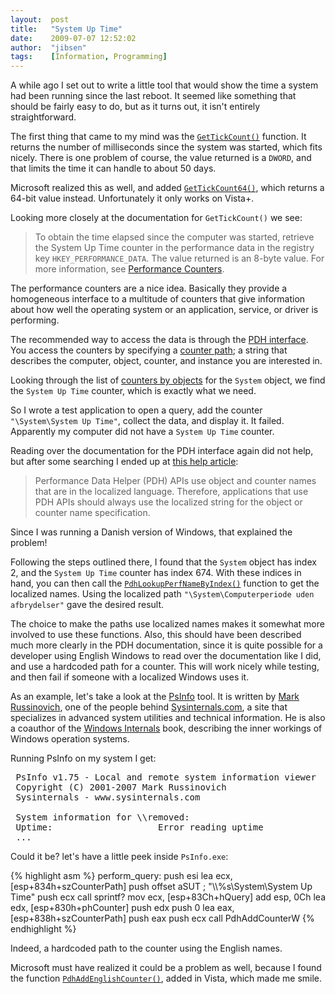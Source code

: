 ```yaml
---
layout:  post
title:   "System Up Time"
date:    2009-07-07 12:52:02
author:  "jibsen"
tags:    [Information, Programming]
---
```

A while ago I set out to write a little tool that would show the time a system
had been running since the last reboot. It seemed like something that should be
fairly easy to do, but as it turns out, it isn't entirely straightforward.

The first thing that came to my mind was the [`GetTickCount()`][GetTickCount]
function. It returns the number of milliseconds since the system was started,
which fits nicely. There is one problem of course, the value returned is a
`DWORD`, and that limits the time it can handle to about 50 days.

Microsoft realized this as well, and added [`GetTickCount64()`][GetTickCount64],
which returns a 64-bit value instead. Unfortunately it only works on Vista+.

Looking more closely at the documentation for `GetTickCount()` we see:

> To obtain the time elapsed since the computer was started, retrieve the
> System Up Time counter in the performance data in the registry key
> `HKEY_PERFORMANCE_DATA`. The value returned is an 8-byte value. For more
> information, see [Performance Counters][perfcount].

The performance counters are a nice idea. Basically they provide a homogeneous
interface to a multitude of counters that give information about how well the
operating system or an application, service, or driver is performing.

The recommended way to access the data is through the [PDH interface][PDH]. You
access the counters by specifying a [counter path][counterpath]; a string that
describes the computer, object, counter, and instance you are interested in.

Looking through the list of [counters by objects][counters] for the `System`
object, we find the `System Up Time` counter, which is exactly what we need.

So I wrote a test application to open a query, add the counter
`"\System\System Up Time"`, collect the data, and display it. It failed.
Apparently my computer did not have a `System Up Time` counter.

Reading over the documentation for the PDH interface again did not help, but
after some searching I ended up at [this help article][helparticle]:

> Performance Data Helper (PDH) APIs use object and counter names that are in
> the localized language. Therefore, applications that use PDH APIs should
> always use the localized string for the object or counter name specification.

Since I was running a Danish version of Windows, that explained the problem!

Following the steps outlined there, I found that the `System` object has index
2, and the `System Up Time` counter has index 674. With these indices in hand,
you can then call the [`PdhLookupPerfNameByIndex()`][lpnbi] function to get the
localized names. Using the localized path
`"\System\Computerperiode uden afbrydelser"` gave the desired result.

The choice to make the paths use localized names makes it somewhat more
involved to use these functions. Also, this should have been described much
more clearly in the PDH documentation, since it is quite possible for a
developer using English Windows to read over the documentation like I did, and
use a hardcoded path for a counter. This will work nicely while testing, and
then fail if someone with a localized Windows uses it.

As an example, let's take a look at the [PsInfo][] tool. It is written by [Mark
Russinovich][MarkR], one of the people behind [Sysinternals.com][sysinternals],
a site that specializes in advanced system utilities and technical information.
He is also a coauthor of the [Windows Internals][wininternals] book, describing
the inner workings of Windows operation systems.

Running PsInfo on my system I get:

<pre>
 PsInfo v1.75 - Local and remote system information viewer
 Copyright (C) 2001-2007 Mark Russinovich
 Sysinternals - www.sysinternals.com

 System information for \\removed:
 Uptime:                    Error reading uptime
 ...
</pre>

Could it be? let's have a little peek inside `PsInfo.exe`:

{% highlight asm %}
perform_query:
    push    esi
    lea     ecx, [esp+834h+szCounterPath]
    push    offset aSUT ; "\\\\%s\\System\\System Up Time"
    push    ecx
    call    sprintf?
    mov     ecx, [esp+83Ch+hQuery]
    add     esp, 0Ch
    lea     edx, [esp+830h+phCounter]
    push    edx
    push    0
    lea     eax, [esp+838h+szCounterPath]
    push    eax
    push    ecx
    call    PdhAddCounterW
{% endhighlight %}

Indeed, a hardcoded path to the counter using the English names.

Microsoft must have realized it could be a problem as well, because I found the
function [`PdhAddEnglishCounter()`][aec], added in Vista, which made me smile.

[GetTickCount]: http://msdn.microsoft.com/en-us/library/ms724408%28VS.85%29.aspx
[GetTickCount64]: http://msdn.microsoft.com/en-us/library/ms724411%28VS.85%29.aspx
[perfcount]: http://msdn.microsoft.com/en-us/library/aa373083(VS.85).aspx
[PDH]: http://msdn.microsoft.com/en-us/library/aa373214%28VS.85%29.aspx
[counterpath]: http://msdn.microsoft.com/en-us/library/aa373193%28VS.85%29.aspx
[counters]: http://technet.microsoft.com/en-us/library/cc737309%28WS.10%29.aspx
[helparticle]: http://support.microsoft.com/?scid=kb%3Ben-us%3B287159&x=11&y=9
[lpnbi]: http://msdn.microsoft.com/en-us/library/aa372648%28VS.85%29.aspx
[PsInfo]: http://technet.microsoft.com/en-us/sysinternals/bb897550.aspx
[MarkR]: http://blogs.technet.com/markrussinovich/about.aspx
[sysinternals]: http://technet.microsoft.com/en-us/sysinternals/
[wininternals]: http://technet.microsoft.com/en-us/sysinternals/bb963901.aspx
[aec]: http://msdn.microsoft.com/en-us/library/aa372536%28VS.85%29.aspx
